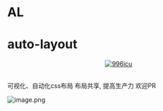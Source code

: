 # AL
# auto-layout
<p align="center">
    <a href="https://github.com/996icu/996.ICU/blob/master/LICENSE">
        <img alt="996icu" src="https://img.shields.io/badge/license-NPL%20(The%20996%20Prohibited%20License)-blue.svg">
    </a>
</p>
<br>
可视化、自动化css布局
布局共享, 提高生产力
欢迎PR

![image.png](https://upload-images.jianshu.io/upload_images/6759456-11ada305e52dd179.png)
